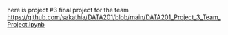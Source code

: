 here is project #3 final project for the team
https://github.com/sakathia/DATA201/blob/main/DATA201_Project_3_Team_Project.ipynb

